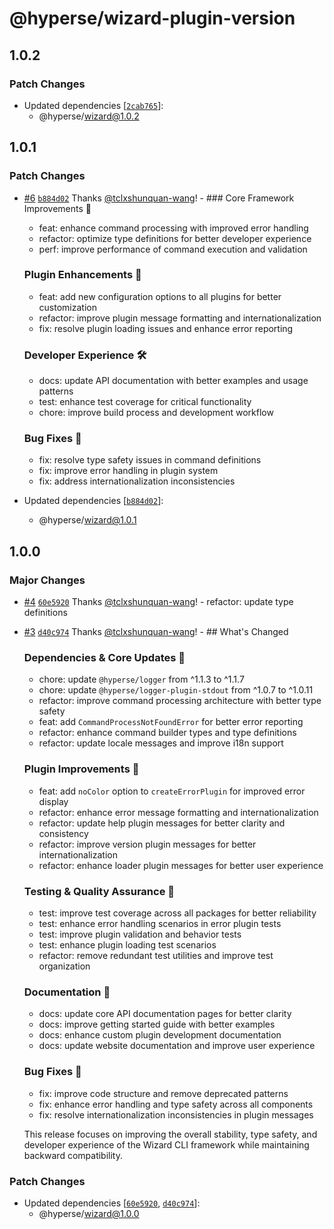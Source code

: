 # @hyperse/wizard-plugin-version

## 1.0.2

### Patch Changes

- Updated dependencies [[`2cab765`](https://github.com/hyperse-io/wizard/commit/2cab765cb78f5fbbd6bb1d3f04ea4063aebc3da8)]:
  - @hyperse/wizard@1.0.2

## 1.0.1

### Patch Changes

- [#6](https://github.com/hyperse-io/wizard/pull/6) [`b884d02`](https://github.com/hyperse-io/wizard/commit/b884d02cebe63a2dbeace4a44c25bc8bfcfb7c03) Thanks [@tclxshunquan-wang](https://github.com/tclxshunquan-wang)! - ### Core Framework Improvements 🔧
  - feat: enhance command processing with improved error handling
  - refactor: optimize type definitions for better developer experience
  - perf: improve performance of command execution and validation

  ### Plugin Enhancements 🔌
  - feat: add new configuration options to all plugins for better customization
  - refactor: improve plugin message formatting and internationalization
  - fix: resolve plugin loading issues and enhance error reporting

  ### Developer Experience 🛠️
  - docs: update API documentation with better examples and usage patterns
  - test: enhance test coverage for critical functionality
  - chore: improve build process and development workflow

  ### Bug Fixes 🐞
  - fix: resolve type safety issues in command definitions
  - fix: improve error handling in plugin system
  - fix: address internationalization inconsistencies

- Updated dependencies [[`b884d02`](https://github.com/hyperse-io/wizard/commit/b884d02cebe63a2dbeace4a44c25bc8bfcfb7c03)]:
  - @hyperse/wizard@1.0.1

## 1.0.0

### Major Changes

- [#4](https://github.com/hyperse-io/wizard/pull/4) [`60e5920`](https://github.com/hyperse-io/wizard/commit/60e592057bf1ffa3690b5ed06874507c26389105) Thanks [@tclxshunquan-wang](https://github.com/tclxshunquan-wang)! - refactor: update type definitions

- [#3](https://github.com/hyperse-io/wizard/pull/3) [`d40c974`](https://github.com/hyperse-io/wizard/commit/d40c97417bbad7ea3a0a0aeb24fdc831075c84ce) Thanks [@tclxshunquan-wang](https://github.com/tclxshunquan-wang)! - ## What's Changed

  ### Dependencies & Core Updates 🔧
  - chore: update `@hyperse/logger` from ^1.1.3 to ^1.1.7
  - chore: update `@hyperse/logger-plugin-stdout` from ^1.0.7 to ^1.0.11
  - refactor: improve command processing architecture with better type safety
  - feat: add `CommandProcessNotFoundError` for better error reporting
  - refactor: enhance command builder types and type definitions
  - refactor: update locale messages and improve i18n support

  ### Plugin Improvements 🔌
  - feat: add `noColor` option to `createErrorPlugin` for improved error display
  - refactor: enhance error message formatting and internationalization
  - refactor: update help plugin messages for better clarity and consistency
  - refactor: improve version plugin messages for better internationalization
  - refactor: enhance loader plugin messages for better user experience

  ### Testing & Quality Assurance 🧪
  - test: improve test coverage across all packages for better reliability
  - test: enhance error handling scenarios in error plugin tests
  - test: improve plugin validation and behavior tests
  - test: enhance plugin loading test scenarios
  - refactor: remove redundant test utilities and improve test organization

  ### Documentation 📖
  - docs: update core API documentation pages for better clarity
  - docs: improve getting started guide with better examples
  - docs: enhance custom plugin development documentation
  - docs: update website documentation and improve user experience

  ### Bug Fixes 🐞
  - fix: improve code structure and remove deprecated patterns
  - fix: enhance error handling and type safety across all components
  - fix: resolve internationalization inconsistencies in plugin messages

  This release focuses on improving the overall stability, type safety, and developer experience of the Wizard CLI framework while maintaining backward compatibility.

### Patch Changes

- Updated dependencies [[`60e5920`](https://github.com/hyperse-io/wizard/commit/60e592057bf1ffa3690b5ed06874507c26389105), [`d40c974`](https://github.com/hyperse-io/wizard/commit/d40c97417bbad7ea3a0a0aeb24fdc831075c84ce)]:
  - @hyperse/wizard@1.0.0
